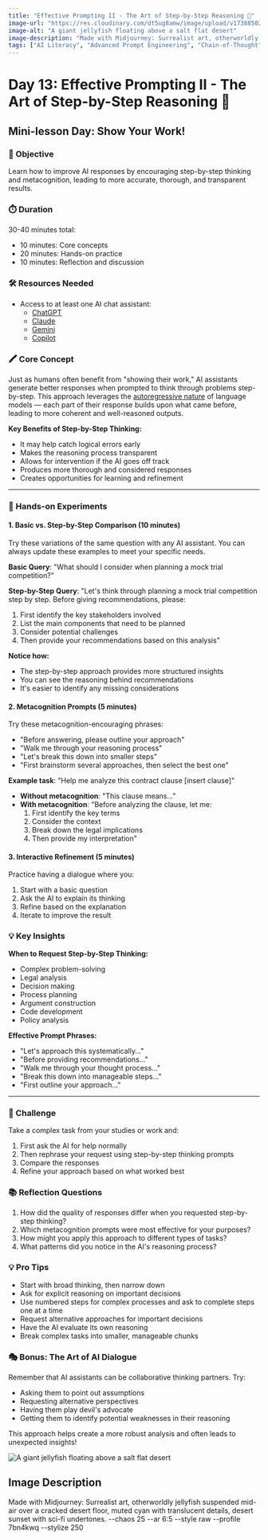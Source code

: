 ```yaml
---
title: "Effective Prompting II - The Art of Step-by-Step Reasoning 🧠"
image-url: "https://res.cloudinary.com/dt5ug8amw/image/upload/v1738850254/Practical%20AI%20Literacy%20Challenges/Surreal_Desert_Jellyfish.jpg"
image-alt: "A giant jellyfish floating above a salt flat desert"
image-description: "Made with Midjourney: Surrealist art, otherworldly jellyfish suspended mid-air over a cracked desert floor, muted cyan with translucent details, desert sunset with sci-fi undertones. --chaos 25 --ar 6:5 --style raw --profile 7bn4kwq --stylize 250"
tags: ["AI Literacy", "Advanced Prompt Engineering", "Chain-of-Thought", "Reasoning Techniques"]
---
```


# Day 13: Effective Prompting II - The Art of Step-by-Step Reasoning 🧠
## Mini-lesson Day: Show Your Work!

### 🎯 Objective

Learn how to improve AI responses by encouraging step-by-step thinking and metacognition, leading to more accurate, thorough, and transparent results.

### ⏱️ Duration

30-40 minutes total:

- 10 minutes: Core concepts
- 20 minutes: Hands-on practice
- 10 minutes: Reflection and discussion

### 🛠️ Resources Needed

- Access to at least one AI chat assistant:
  - [ChatGPT](https://chat.openai.com)
  - [Claude](https://claude.ai)
  - [Gemini](https://gemini.google.com)
  - [Copilot](https://copilot.microsoft.com)

### 🖍️ Core Concept

Just as humans often benefit from "showing their work," AI assistants generate better responses when prompted to think through problems step-by-step. This approach leverages the [autoregressive nature](https://ai-advent-calendar.netlify.app/day/9) of language models — each part of their response builds upon what came before, leading to more coherent and well-reasoned outputs.

**Key Benefits of Step-by-Step Thinking:**

- It may help catch logical errors early
- Makes the reasoning process transparent
- Allows for intervention if the AI goes off track
- Produces more thorough and considered responses
- Creates opportunities for learning and refinement

---

### 🔬 Hands-on Experiments

#### 1. Basic vs. Step-by-Step Comparison (10 minutes)

Try these variations of the same question with any AI assistant. You can always update these examples to meet your specific needs.

**Basic Query**: "What should I consider when planning a mock trial competition?"

**Step-by-Step Query**: "Let's think through planning a mock trial competition step by step. Before giving recommendations, please:

1. First identify the key stakeholders involved
2. List the main components that need to be planned
3. Consider potential challenges
4. Then provide your recommendations based on this analysis"

**Notice how:**

- The step-by-step approach provides more structured insights
- You can see the reasoning behind recommendations
- It's easier to identify any missing considerations

#### 2. Metacognition Prompts (5 minutes)

Try these metacognition-encouraging phrases:

- "Before answering, please outline your approach"
- "Walk me through your reasoning process"
- "Let's break this down into smaller steps"
- "First brainstorm several approaches, then select the best one"

**Example task**: "Help me analyze this contract clause [insert clause]"

- **Without metacognition**: "This clause means..."
- **With metacognition**:
  "Before analyzing the clause, let me:
  1. First identify the key terms
  2. Consider the context
  3. Break down the legal implications
  4. Then provide my interpretation"

#### 3. Interactive Refinement (5 minutes)

Practice having a dialogue where you:

1. Start with a basic question
2. Ask the AI to explain its thinking
3. Refine based on the explanation
4. Iterate to improve the result

### 💡 Key Insights

**When to Request Step-by-Step Thinking:**

- Complex problem-solving
- Legal analysis
- Decision making
- Process planning
- Argument construction
- Code development
- Policy analysis

**Effective Prompt Phrases:**

- "Let's approach this systematically..."
- "Before providing recommendations..."
- "Walk me through your thought process..."
- "Break this down into manageable steps..."
- "First outline your approach..."

---

### 🎯 Challenge

Take a complex task from your studies or work and:

1. First ask the AI for help normally
2. Then rephrase your request using step-by-step thinking prompts
3. Compare the responses
4. Refine your approach based on what worked best

### 📚 Reflection Questions

1. How did the quality of responses differ when you requested step-by-step thinking?
2. Which metacognition prompts were most effective for your purposes?
3. How might you apply this approach to different types of tasks?
4. What patterns did you notice in the AI's reasoning process?

### 💡 Pro Tips

- Start with broad thinking, then narrow down
- Ask for explicit reasoning on important decisions
- Use numbered steps for complex processes and ask to complete steps one at a time
- Request alternative approaches for important decisions
- Have the AI evaluate its own reasoning
- Break complex tasks into smaller, manageable chunks

### 🎭 Bonus: The Art of AI Dialogue

Remember that AI assistants can be collaborative thinking partners. Try:

- Asking them to point out assumptions
- Requesting alternative perspectives
- Having them play devil's advocate
- Getting them to identify potential weaknesses in their reasoning

This approach helps create a more robust analysis and often leads to unexpected insights!

![A giant jellyfish floating above a salt flat desert](https://res.cloudinary.com/dt5ug8amw/image/upload/v1738850254/Practical%20AI%20Literacy%20Challenges/Surreal_Desert_Jellyfish.jpg)
## Image Description
Made with Midjourney: Surrealist art, otherworldly jellyfish suspended mid-air over a cracked desert floor, muted cyan with translucent details, desert sunset with sci-fi undertones. --chaos 25 --ar 6:5 --style raw --profile 7bn4kwq --stylize 250
